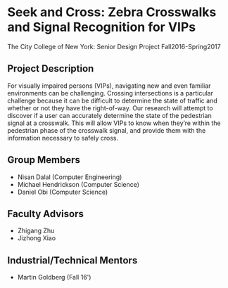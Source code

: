 # Seek and Cross: Zebra Crosswalks and Signal Recognition for VIPs
The City College of New York: Senior Design Project Fall2016-Spring2017


## Project Description
For visually impaired persons (VIPs), navigating new and even familiar environments can be challenging. Crossing intersections is a particular challenge because it can be difficult to determine the state of traffic and whether or not they have the right-of-way. Our research will attempt to discover if a user can accurately determine the state of the pedestrian signal at a crosswalk. This will allow VIPs to know when they’re within the pedestrian phase of the crosswalk signal, and provide them with the information necessary to safely cross.

## Group Members
- Nisan Dalal (Computer Engineering) 
- Michael Hendrickson (Computer Science) 
- Daniel Obi (Computer Science) 

## Faculty Advisors
- Zhigang Zhu
- Jizhong Xiao

## Industrial/Technical Mentors
- Martin Goldberg (Fall 16')

